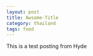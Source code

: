 ```yaml
---
layout: post
title: Awsome-Title
category: thailand
tags: food
---
```


This is a test posting from Hyde